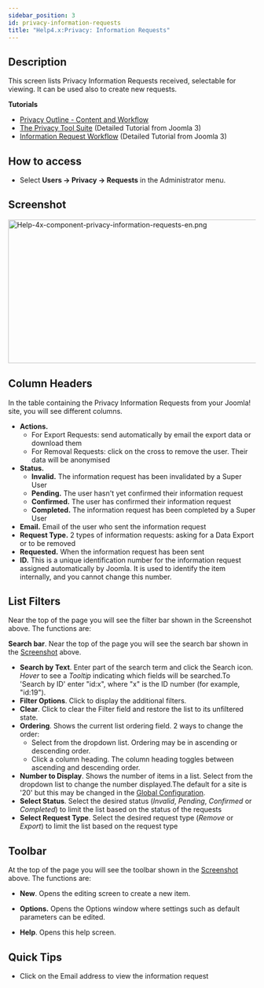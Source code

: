 ```yaml
---
sidebar_position: 3
id: privacy-information-requests
title: "Help4.x:Privacy: Information Requests"
---
```

## Description

This screen lists Privacy Information Requests received, selectable for
viewing. It can be used also to create new requests.

**Tutorials**

- [Privacy Outline - Content and
  Workflow](https://docs.joomla.org/Help4.x:Components_Privacy_Outline/en "Help4.x:Components Privacy Outline/en")
- [The Privacy Tool
  Suite](https://docs.joomla.org/J3.x:Privacy/en "J3.x:Privacy/en")
  (Detailed Tutorial from Joomla 3)
- [Information Request
  Workflow](https://docs.joomla.org/J3.x:Information_Request_Workflow_in_Privacy_Component/en "J3.x:Information Request Workflow in Privacy Component/en")
  (Detailed Tutorial from Joomla 3)

## How to access

- Select **Users **→** Privacy **→** Requests** in the Administrator
  menu.

## Screenshot

<img
src="https://docs.joomla.org/images/e/e7/Help-4x-component-privacy-information-requests-en.png"
decoding="async" data-file-width="800" data-file-height="292"
width="800" height="292"
alt="Help-4x-component-privacy-information-requests-en.png" />

## Column Headers

In the table containing the Privacy Information Requests from your
Joomla! site, you will see different columns.

- **Actions.**
  - For Export Requests: send automatically by email the export data or
    download them
  - For Removal Requests: click on the cross to remove the user. Their
    data will be anonymised
- **Status.**
  - **Invalid.** The information request has been invalidated by a Super
    User
  - **Pending.** The user hasn't yet confirmed their information request
  - **Confirmed.** The user has confirmed their information request
  - **Completed.** The information request has been completed by a Super
    User
- **Email.** Email of the user who sent the information request
- **Request Type.** 2 types of information requests: asking for a Data
  Export or to be removed
- **Requested.** When the information request has been sent
- **ID.** This is a unique identification number for the information
  request assigned automatically by Joomla. It is used to identify the
  item internally, and you cannot change this number.

## List Filters

Near the top of the page you will see the filter bar shown in the
Screenshot above. The functions are:

**Search bar**. Near the top of the page you will see the search bar
shown in the [Screenshot](#screenshot) above.

- **Search by Text**. Enter part of the search term and click the Search
  icon. *Hover* to see a *Tooltip* indicating which fields will be
  searched.To 'Search by ID' enter "id:x", where "x" is the ID number
  (for example, "id:19").
- **Filter Options**. Click to display the additional filters.
- **Clear**. Click to clear the Filter field and restore the list to its
  unfiltered state.
- **Ordering**. Shows the current list ordering field. 2 ways to change
  the order:
  - Select from the dropdown list. Ordering may be in ascending or
    descending order.
  - Click a column heading. The column heading toggles between ascending
    and descending order.
- **Number to Display**. Shows the number of items in a list. Select
  from the dropdown list to change the number displayed.The default for
  a site is '20' but this may be changed in the [Global
  Configuration](https://docs.joomla.org/Help4.x:Site_Global_Configuration/en#defaultlistlimit "Help4.x:Site Global Configuration/en").
- **Select Status**. Select the desired status (*Invalid*, *Pending*,
  *Confirmed* or *Completed*) to limit the list based on the status of
  the requests
- **Select Request Type**. Select the desired request type (*Remove* or
  *Export*) to limit the list based on the request type

## Toolbar

At the top of the page you will see the toolbar shown in the
[Screenshot](#Screenshot) above. The functions are:

- **New**. Opens the editing screen to create a new item.

<!-- -->

- **Options.** Opens the Options window where settings such as default
  parameters can be edited.

<!-- -->

- **Help**. Opens this help screen.

## Quick Tips

- Click on the Email address to view the information request
